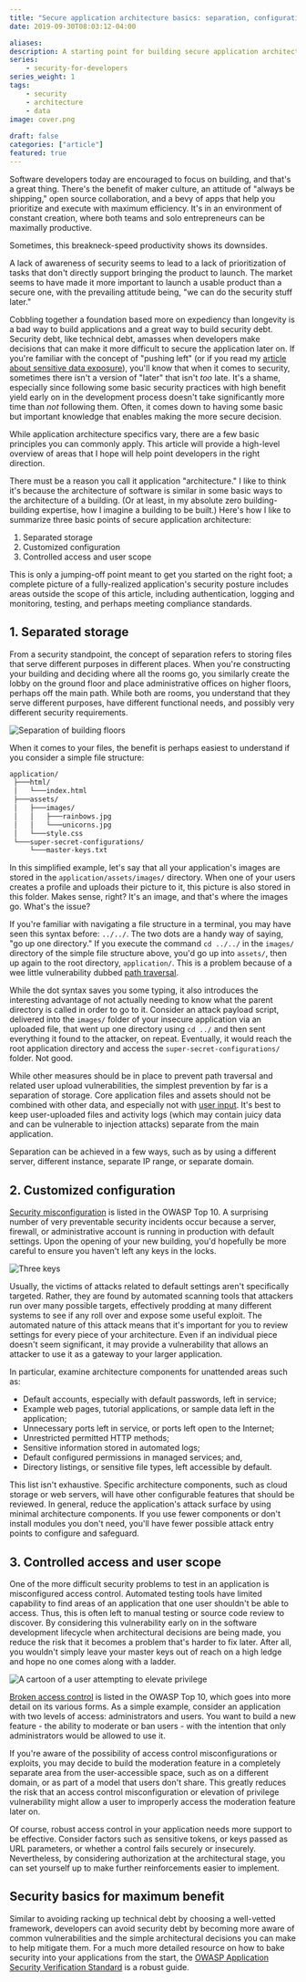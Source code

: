 ```yaml
---
title: "Secure application architecture basics: separation, configuration, and access"
date: 2019-09-30T08:03:12-04:00

aliases:
description: A starting point for building secure application architecture, for busy developers.
series:
    - security-for-developers
series_weight: 1
tags:
    - security
    - architecture
    - data
image: cover.png
 
draft: false
categories: ["article"]
featured: true
---
```


Software developers today are encouraged to focus on building, and that's a great thing. There's the benefit of maker culture, an attitude of "always be shipping," open source collaboration, and a bevy of apps that help you prioritize and execute with maximum efficiency. It's in an environment of constant creation, where both teams and solo entrepreneurs can be maximally productive.

Sometimes, this breakneck-speed productivity shows its downsides.

A lack of awareness of security seems to lead to a lack of prioritization of tasks that don't directly support bringing the product to launch. The market seems to have made it more important to launch a usable product than a secure one, with the prevailing attitude being, "we can do the security stuff later."

Cobbling together a foundation based more on expediency than longevity is a bad way to build applications and a great way to build security debt. Security debt, like technical debt, amasses when developers make decisions that can make it more difficult to secure the application later on. If you're familiar with the concept of "pushing left" (or if you read my [article about sensitive data exposure](/blog/hackers-are-googling-your-plain-text-passwords-preventing-sensitive-data-exposure/)), you'll know that when it comes to security, sometimes there isn't a version of "later" that isn't _too_ late. It's a shame, especially since following some basic security practices with high benefit yield early on in the development process doesn't take significantly more time than _not_ following them. Often, it comes down to having some basic but important knowledge that enables making the more secure decision.

While application architecture specifics vary, there are a few basic principles you can commonly apply. This article will provide a high-level overview of areas that I hope will help point developers in the right direction.

There must be a reason you call it application "architecture." I like to think it's because the architecture of software is similar in some basic ways to the architecture of a building. (Or at least, in my absolute zero building-building expertise, how I imagine a building to be built.) Here's how I like to summarize three basic points of secure application architecture:

1. Separated storage
2. Customized configuration
3. Controlled access and user scope

This is only a jumping-off point meant to get you started on the right foot; a complete picture of a fully-realized application's security posture includes areas outside the scope of this article, including authentication, logging and monitoring, testing, and perhaps meeting compliance standards.

## 1. Separated storage

From a security standpoint, the concept of separation refers to storing files that serve different purposes in different places. When you're constructing your building and deciding where all the rooms go, you similarly create the lobby on the ground floor and place administrative offices on higher floors, perhaps off the main path. While both are rooms, you understand that they serve different purposes, have different functional needs, and possibly very different security requirements.

![Separation of building floors](separation.png)

When it comes to your files, the benefit is perhaps easiest to understand if you consider a simple file structure:

```txt
application/
 ├───html/
 │   └───index.html
 ├───assets/
 │   ├───images/
 │   │   ├───rainbows.jpg
 │   │   └───unicorns.jpg
 │   └───style.css
 └───super-secret-configurations/
     └───master-keys.txt
```

In this simplified example, let's say that all your application's images are stored in the `application/assets/images/` directory. When one of your users creates a profile and uploads their picture to it, this picture is also stored in this folder. Makes sense, right? It's an image, and that's where the images go. What's the issue?

If you're familiar with navigating a file structure in a terminal, you may have seen this syntax before: `../../`. The two dots are a handy way of saying, "go up one directory." If you execute the command `cd ../../` in the `images/` directory of the simple file structure above, you'd go up into `assets/`, then up again to the root directory, `application/`. This is a problem because of a wee little vulnerability dubbed [path traversal](https://cwe.mitre.org/data/definitions/22.html).

While the dot syntax saves you some typing, it also introduces the interesting advantage of not actually needing to know what the parent directory is called in order to go to it. Consider an attack payload script, delivered into the `images/` folder of your insecure application via an uploaded file, that went up one directory using `cd ../` and then sent everything it found to the attacker, on repeat. Eventually, it would reach the root application directory and access the `super-secret-configurations/` folder. Not good.

While other measures should be in place to prevent path traversal and related user upload vulnerabilities, the simplest prevention by far is a separation of storage. Core application files and assets should not be combined with other data, and especially not with [user input](/blog/sql-injection-and-xss-what-white-hat-hackers-know-about-trusting-user-input/). It's best to keep user-uploaded files and activity logs (which may contain juicy data and can be vulnerable to injection attacks) separate from the main application.

Separation can be achieved in a few ways, such as by using a different server, different instance, separate IP range, or separate domain.

## 2. Customized configuration

[Security misconfiguration](https://github.com/OWASP/Top10/blob/cb5f8967bba106e14a350761ac4f93b8aec7f8fa/2017/en/0xa6-security-misconfiguration.md) is listed in the OWASP Top 10. A surprising number of very preventable security incidents occur because a server, firewall, or administrative account is running in production with default settings. Upon the opening of your new building, you'd hopefully be more careful to ensure you haven't left any keys in the locks.

![Three keys](defaultkey.png)

Usually, the victims of attacks related to default settings aren't specifically targeted. Rather, they are found by automated scanning tools that attackers run over many possible targets, effectively prodding at many different systems to see if any roll over and expose some useful exploit. The automated nature of this attack means that it's important for you to review settings for every piece of your architecture. Even if an individual piece doesn't seem significant, it may provide a vulnerability that allows an attacker to use it as a gateway to your larger application.

In particular, examine architecture components for unattended areas such as:

- Default accounts, especially with default passwords, left in service;
- Example web pages, tutorial applications, or sample data left in the application;
- Unnecessary ports left in service, or ports left open to the Internet;
- Unrestricted permitted HTTP methods;
- Sensitive information stored in automated logs;
- Default configured permissions in managed services; and,
- Directory listings, or sensitive file types, left accessible by default.

This list isn't exhaustive. Specific architecture components, such as cloud storage or web servers, will have other configurable features that should be reviewed. In general, reduce the application's attack surface by using minimal architecture components. If you use fewer components or don't install modules you don't need, you'll have fewer possible attack entry points to configure and safeguard.

## 3. Controlled access and user scope

One of the more difficult security problems to test in an application is misconfigured access control. Automated testing tools have limited capability to find areas of an application that one user shouldn't be able to access. Thus, this is often left to manual testing or source code review to discover. By considering this vulnerability early on in the software development lifecycle when architectural decisions are being made, you reduce the risk that it becomes a problem that's harder to fix later. After all, you wouldn't simply leave your master keys out of reach on a high ledge and hope no one comes along with a ladder.

![A cartoon of a user attempting to elevate privilege](access.png)

[Broken access control](https://github.com/OWASP/Top10/blob/master/2017/en/0xa5-broken-access-control.md) is listed in the OWASP Top 10, which goes into more detail on its various forms. As a simple example, consider an application with two levels of access: administrators and users. You want to build a new feature - the ability to moderate or ban users - with the intention that only administrators would be allowed to use it.

If you're aware of the possibility of access control misconfigurations or exploits, you may decide to build the moderation feature in a completely separate area from the user-accessible space, such as on a different domain, or as part of a model that users don't share. This greatly reduces the risk that an access control misconfiguration or elevation of privilege vulnerability might allow a user to improperly access the moderation feature later on.

Of course, robust access control in your application needs more support to be effective. Consider factors such as sensitive tokens, or keys passed as URL parameters, or whether a control fails securely or insecurely. Nevertheless, by considering authorization at the architectural stage, you can set yourself up to make further reinforcements easier to implement.

## Security basics for maximum benefit

Similar to avoiding racking up technical debt by choosing a well-vetted framework, developers can avoid security debt by becoming more aware of common vulnerabilities and the simple architectural decisions you can make to help mitigate them. For a much more detailed resource on how to bake security into your applications from the start, the [OWASP Application Security Verification Standard](https://github.com/OWASP/ASVS) is a robust guide.

